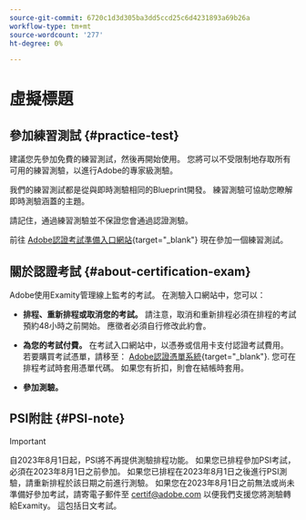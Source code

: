 ```yaml
---
source-git-commit: 6720c1d3d305ba3dd5ccd25c6d4231893a69b26a
workflow-type: tm+mt
source-wordcount: '277'
ht-degree: 0%

---
```

# 虛擬標題

## 參加練習測試 {#practice-test}

建議您先參加免費的練習測試，然後再開始使用。 您將可以不受限制地存取所有可用的練習測驗，以進行Adobe的專家級測驗。

我們的練習測試都是從與即時測驗相同的Blueprint開發。 練習測驗可協助您瞭解即時測驗涵蓋的主題。

請記住，通過練習測驗並不保證您會通過認證測驗。

前往 [Adobe認證考試準備入口網站](https://www.certmetrics.com/adobe/candidate/gmetrix_sso.aspx){target="_blank"} 現在參加一個練習測試。

## 關於認證考試 {#about-certification-exam}

Adobe使用Examity管理線上監考的考試。 在測驗入口網站中，您可以：

* **排程、重新排程或取消您的考試。** 請注意，取消和重新排程必須在排程的考試預約48小時之前開始。 應徵者必須自行修改此約會。

* **為您的考試付費。** 在考試入口網站中，以憑券或信用卡支付認證考試費用。 若要購買考試憑單，請移至： [Adobe認證憑單系統](https://market.xvoucher.com/adobe/global){target="_blank"}. 您可在排程考試時套用憑單代碼。 如果您有折扣，則會在結帳時套用。

* **參加測驗。**

## PSI附註 {#PSI-note}

>[!IMPORTANT]
>
>自2023年8月1日起，PSI將不再提供測驗排程功能。 如果您已排程參加PSI考試，必須在2023年8月1日之前參加。 如果您已排程在2023年8月1日之後進行PSI測驗，請重新排程於該日期之前進行測驗。 如果您在2023年8月1日之前無法或尚未準備好參加考試，請寄電子郵件至 <certif@adobe.com> 以便我們支援您將測驗轉給Examity。 這包括日文考試。
